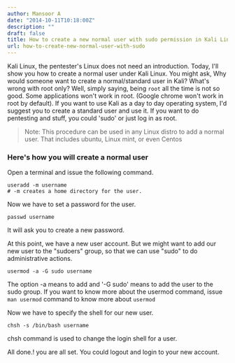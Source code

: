```yaml
---
author: Mansoor A
date: "2014-10-11T10:18:00Z"
description: ""
draft: false
title: How to create a new normal user with sudo permission in Kali Linux
url: how-to-create-new-normal-user-with-sudo
---
```



Kali Linux, the pentester's Linux does not need an introduction. Today, I'll show you how to create a normal user under Kali Linux. You might ask, Why would someone want to create a normal/standard user in Kali? What's wrong with root only? Well, simply saying, being `root` all the time is not so good. Some applications won't work in root. (Google chrome won't work in root by default). If you want to use Kali as a day to day operating system, I'd suggest you to create a standard user and use it. If you want to do pentesting and stuff, you could 'sudo' or just log in as root.
  
> Note: This procedure can be used in any Linux distro to add a normal user. That includes ubuntu, Linux mint, or even Centos
  
### Here's how you will create a normal user
  
Open a terminal and issue the following command.
```
useradd -m username
# -m creates a home directory for the user.
```
        
Now we have to set a password for the user.
```
passwd username
```          


It will ask you to create a new password. 
            
At this point, we have a new user account. But we might want to add our new user to the "sudoers" group, so that we can use "sudo" to do administrative actions. 
```
usermod -a -G sudo username
```

The option -a means to add and '-G sudo' means to add the user to the sudo group. If you want to know more about the usermod command, issue `man usermod` command to know more about `usermod`
                
Now we have to specify the shell for our new user.
```
chsh -s /bin/bash username
```                  


chsh command is used to change the login shell for a user. 
                    
All done.! you are all set. You could logout and login to your new account.

